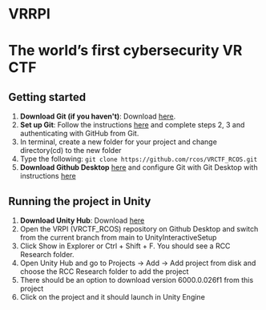 # VRRPI

# The world’s first cybersecurity VR CTF

## Getting started
1. **Download Git (if you haven't)**: Download [here](https://git-scm.com/downloads). 
2. **Set up Git**: Follow the instructions [here](https://docs.github.com/en/get-started/getting-started-with-git/set-up-git) and complete steps 2, 3 and authenticating with GitHub from Git.
3. In terminal, create a new folder for your project and change directory(cd) to the new folder
4. Type the following: `git clone https://github.com/rcos/VRCTF_RCOS.git`
5. **Download Github Desktop** [here](https://desktop.github.com/download/) and configure Git with Git Desktop with instructions [here](https://docs.github.com/en/desktop/configuring-and-customizing-github-desktop/configuring-git-for-github-desktop)

## Running the project in Unity
1. **Download Unity Hub**: Download [here](https://unity.com/download)
2. Open the VRPI (VRCTF_RCOS) repository on Github Desktop and switch from the current branch from main to UnityInteractiveSetup
3. Click Show in Explorer or Ctrl + Shift + F. You should see a RCC Research folder.
4. Open Unity Hub and go to Projects -> Add -> Add project from disk and choose the RCC Research folder to add the project
5. There should be an option to download version 6000.0.026f1 from this project
6. Click on the project and it should launch in Unity Engine

